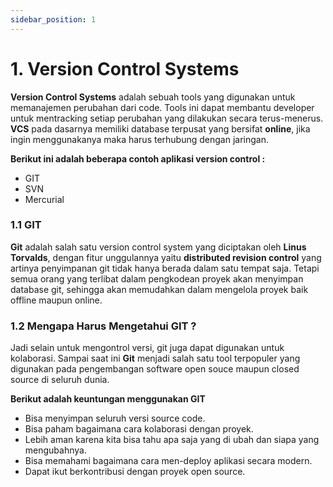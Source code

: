 ```yaml
---
sidebar_position: 1
---
```


# 1. Version Control Systems

**Version Control Systems** adalah sebuah tools yang digunakan untuk memanajemen perubahan dari code. Tools ini dapat membantu developer untuk mentracking setiap perubahan yang dilakukan secara terus-menerus. **VCS** pada dasarnya memiliki database terpusat yang bersifat **online**, jika ingin menggunakanya maka harus terhubung dengan jaringan.

**Berikut ini adalah beberapa contoh aplikasi version control :**

- GIT
- SVN
- Mercurial

### 1.1 GIT

**Git** adalah salah satu version control system yang diciptakan oleh **Linus Torvalds**, dengan fitur unggulannya yaitu **distributed revision control** yang artinya penyimpanan git tidak hanya berada dalam satu tempat saja. Tetapi semua orang yang terlibat dalam pengkodean proyek akan menyimpan database git, sehingga akan memudahkan dalam mengelola proyek baik offline maupun online.

### 1.2 Mengapa Harus Mengetahui GIT ?

Jadi selain untuk mengontrol versi, git juga dapat digunakan untuk kolaborasi. Sampai saat ini **Git** menjadi salah satu tool terpopuler yang digunakan pada pengembangan software open souce maupun closed source di seluruh dunia.

**Berikut adalah keuntungan menggunakan GIT**

- Bisa menyimpan seluruh versi source code.
- Bisa paham bagaimana cara kolaborasi dengan proyek.
- Lebih aman karena kita bisa tahu apa saja yang di ubah dan siapa yang mengubahnya.
- Bisa memahami bagaimana cara men-deploy aplikasi secara modern.
- Dapat ikut berkontribusi dengan proyek open source.
